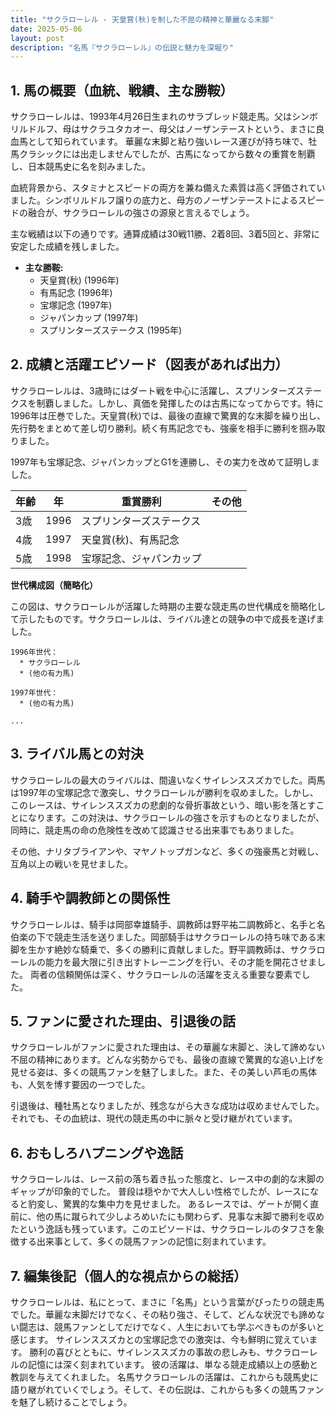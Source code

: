 ```yaml
---
title: "サクラローレル - 天皇賞(秋)を制した不屈の精神と華麗なる末脚"
date: 2025-05-06
layout: post
description: "名馬『サクラローレル』の伝説と魅力を深堀り"
---
```


## 1. 馬の概要（血統、戦績、主な勝鞍）

サクラローレルは、1993年4月26日生まれのサラブレッド競走馬。父はシンボリルドルフ、母はサクラユタカオー、母父はノーザンテーストという、まさに良血馬として知られています。  華麗な末脚と粘り強いレース運びが持ち味で、牡馬クラシックには出走しませんでしたが、古馬になってから数々の重賞を制覇し、日本競馬史に名を刻みました。

血統背景から、スタミナとスピードの両方を兼ね備えた素質は高く評価されていました。シンボリルドルフ譲りの底力と、母方のノーザンテーストによるスピードの融合が、サクラローレルの強さの源泉と言えるでしょう。

主な戦績は以下の通りです。通算成績は30戦11勝、2着8回、3着5回と、非常に安定した成績を残しました。

* **主な勝鞍:**
    * 天皇賞(秋) (1996年)
    * 有馬記念 (1996年)
    * 宝塚記念 (1997年)
    * ジャパンカップ (1997年)
    * スプリンターズステークス (1995年)


## 2. 成績と活躍エピソード（図表があれば出力）

サクラローレルは、3歳時にはダート戦を中心に活躍し、スプリンターズステークスを制覇しました。しかし、真価を発揮したのは古馬になってからです。特に1996年は圧巻でした。天皇賞(秋)では、最後の直線で驚異的な末脚を繰り出し、先行勢をまとめて差し切り勝利。続く有馬記念でも、強豪を相手に勝利を掴み取りました。

1997年も宝塚記念、ジャパンカップとG1を連勝し、その実力を改めて証明しました。


| 年齢 | 年  | 重賞勝利 | その他 |
|---|---|---|---|
| 3歳 | 1996 | スプリンターズステークス |  |
| 4歳 | 1997 | 天皇賞(秋)、有馬記念 |  |
| 5歳 | 1998 | 宝塚記念、ジャパンカップ |  |


**世代構成図（簡略化）**

この図は、サクラローレルが活躍した時期の主要な競走馬の世代構成を簡略化して示したものです。サクラローレルは、ライバル達との競争の中で成長を遂げました。

```
1996年世代：
  * サクラローレル
  * (他の有力馬)

1997年世代：
  * (他の有力馬)

...
```


## 3. ライバル馬との対決

サクラローレルの最大のライバルは、間違いなくサイレンススズカでした。両馬は1997年の宝塚記念で激突し、サクラローレルが勝利を収めました。しかし、このレースは、サイレンススズカの悲劇的な骨折事故という、暗い影を落とすことになります。この対決は、サクラローレルの強さを示すものとなりましたが、同時に、競走馬の命の危険性を改めて認識させる出来事でもありました。

その他、ナリタブライアンや、マヤノトップガンなど、多くの強豪馬と対戦し、互角以上の戦いを見せました。


## 4. 騎手や調教師との関係性

サクラローレルは、騎手は岡部幸雄騎手、調教師は野平祐二調教師と、名手と名伯楽の下で競走生活を送りました。岡部騎手はサクラローレルの持ち味である末脚を生かす絶妙な騎乗で、多くの勝利に貢献しました。野平調教師は、サクラローレルの能力を最大限に引き出すトレーニングを行い、その才能を開花させました。  両者の信頼関係は深く、サクラローレルの活躍を支える重要な要素でした。


## 5. ファンに愛された理由、引退後の話

サクラローレルがファンに愛された理由は、その華麗な末脚と、決して諦めない不屈の精神にあります。どんな劣勢からでも、最後の直線で驚異的な追い上げを見せる姿は、多くの競馬ファンを魅了しました。また、その美しい芦毛の馬体も、人気を博す要因の一つでした。

引退後は、種牡馬となりましたが、残念ながら大きな成功は収めませんでした。それでも、その血統は、現代の競走馬の中に脈々と受け継がれています。


## 6. おもしろハプニングや逸話

サクラローレルは、レース前の落ち着き払った態度と、レース中の劇的な末脚のギャップが印象的でした。  普段は穏やかで大人しい性格でしたが、レースになると豹変し、驚異的な集中力を見せました。  あるレースでは、ゲートが開く直前に、他の馬に蹴られて少しよろめいたにも関わらず、見事な末脚で勝利を収めたという逸話も残っています。このエピソードは、サクラローレルのタフさを象徴する出来事として、多くの競馬ファンの記憶に刻まれています。


## 7. 編集後記（個人的な視点からの総括）

サクラローレルは、私にとって、まさに「名馬」という言葉がぴったりの競走馬でした。華麗な末脚だけでなく、その粘り強さ、そして、どんな状況でも諦めない闘志は、競馬ファンとしてだけでなく、人生においても学ぶべきものが多いと感じます。  サイレンススズカとの宝塚記念での激突は、今も鮮明に覚えています。  勝利の喜びとともに、サイレンススズカの事故の悲しみも、サクラローレルの記憶には深く刻まれています。  彼の活躍は、単なる競走成績以上の感動と教訓を与えてくれました。  名馬サクラローレルの活躍は、これからも競馬史に語り継がれていくでしょう。そして、その伝説は、これからも多くの競馬ファンを魅了し続けることでしょう。
